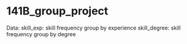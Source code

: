 # 141B_group_project
Data:
skill_exp: skill frequency group by experience
skill_degree: skill frequency group by degree
